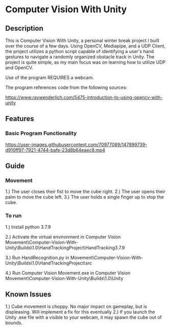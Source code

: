 # Computer Vision With Unity
 
 ## Description
This is Computer Vision With Unity, a personal winter break project I built over the course of a few days. Using OpenCV, Mediapipe, and a UDP Client, the project utilizes a python script capable of identifying a user's hand gestures to navigate a randomly organized obstacle track in Unity. The project is quite simple, as my main focus was on learning how to utilize UDP and OpenCV.

Use of the program REQUIRES a webcam.

The program references code from the following sources:

https://www.raywenderlich.com/5475-introduction-to-using-opencv-with-unity

## Features

### Basic Program Functionality

https://user-images.githubusercontent.com/70977089/147899739-d910ff97-7921-4744-bafe-23d8b64eaec8.mp4

## Guide


### Movement

1.) The user closes their fist to move the cube right.
2.) The user opens their palm to move the cube left. 
3.) The user holds a single finger up to stop the cube.

### To run

1.) Install python 3.7.9

2.) Activate the virtual environment in Computer Vision Movement\Computer-Vision-With-Unity\Builds\1.0\HandTrackingProject\HandTracking3.7.9

3.) Run HandRecognition.py in Movement\Computer-Vision-With-Unity\Builds\1.0\HandTrackingProject\src

4.) Run Computer Vision Movement.exe in Computer Vision Movement\Computer-Vision-With-Unity\Builds\1.0\Unity

## Known Issues

1.) Cube movement is choppy. No major impact on gameplay, but is displeasing. Will implement a fix for this eventually
2.) If you launch the Unity .exe file with a visible to your webcam, it may spawn the cube out of bounds. 
